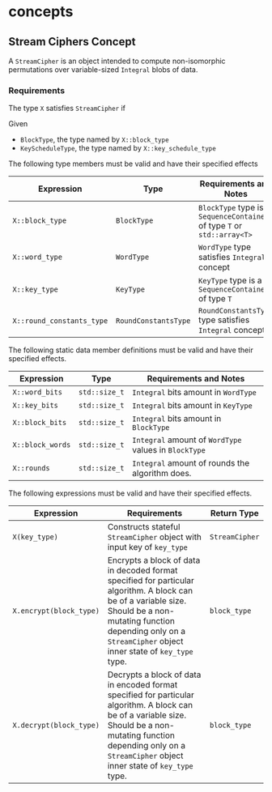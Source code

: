 # concepts

## Stream Ciphers Concept

A `StreamCipher` is an object intended to compute non-isomorphic permutations over variable-sized `Integral` blobs of data.

### Requirements

The type `X` satisfies `StreamCipher` if

Given

- `BlockType`, the type named by `X::block_type`
- `KeyScheduleType`, the type named by `X::key_schedule_type`

The following type members must be valid and have their specified effects

| Expression                | Type                 | Requirements and Notes                                                   |
| ------------------------- | -------------------- | ------------------------------------------------------------------------ |
| `X::block_type`           | `BlockType`          | `BlockType` type is a `SequenceContainer` of type `T` or `std::array<T>` |
| `X::word_type`            | `WordType`           | `WordType` type satisfies `Integral` concept                             |
| `X::key_type`             | `KeyType`            | `KeyType` type is a `SequenceContainer` of type `T`                      |
| `X::round_constants_type` | `RoundConstantsType` | `RoundConstantsType` type satisfies `Integral` concept                   |

The following static data member definitions must be valid and have their specified effects.

| Expression       | Type          | Requirements and Notes                                |
| ---------------- | ------------- | ----------------------------------------------------- |
| `X::word_bits`   | `std::size_t` | `Integral` bits amount in `WordType`                  |
| `X::key_bits`    | `std::size_t` | `Integral` bits amount in `KeyType`                   |
| `X::block_bits`  | `std::size_t` | `Integral` bits amount in `BlockType`                 |
| `X::block_words` | `std::size_t` | `Integral` amount of `WordType` values in `BlockType` |
| `X::rounds`      | `std::size_t` | `Integral` amount of rounds the algorithm does.       |

The following expressions must be valid and have their specified effects.

| Expression              | Requirements                                                                                                                                                                                                                  | Return Type    |
| ----------------------- | ----------------------------------------------------------------------------------------------------------------------------------------------------------------------------------------------------------------------------- | -------------- |
| `X(key_type)`           | Constructs stateful `StreamCipher` object with input key of `key_type`                                                                                                                                                        | `StreamCipher` |
| `X.encrypt(block_type)` | Encrypts a block of data in decoded format specified for particular algorithm. A block can be of a variable size. Should be a non-mutating function depending only on a `StreamCipher` object inner state of `key_type` type. | `block_type`   |
| `X.decrypt(block_type)` | Decrypts a block of data in encoded format specified for particular algorithm. A block can be of a variable size. Should be a non-mutating function depending only on a `StreamCipher` object inner state of `key_type` type. | `block_type`   |
